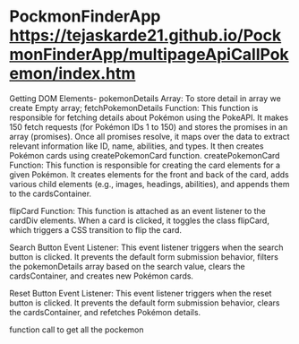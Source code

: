 # PockmonFinderApp  https://tejaskarde21.github.io/PockmonFinderApp/multipageApiCallPokemon/index.htm

Getting DOM Elements-
pokemonDetails Array:
To store detail in array we create Empty array;
fetchPokemonDetails Function:
This function is responsible for fetching details about Pokémon using the PokeAPI. It makes 150 fetch requests (for Pokémon IDs 1 to 150)
and stores the promises in an array (promises). Once all promises resolve, it maps over the data to extract relevant information like ID,
name, abilities, and types. It then creates Pokémon cards using createPokemonCard function.
createPokemonCard Function:
This function is responsible for creating the card elements for a given Pokémon.
It creates elements for the front and back of the card, adds various child elements
(e.g., images, headings, abilities), and appends them to the cardsContainer.

flipCard Function:
This function is attached as an event listener to the cardDiv elements.
When a card is clicked, it toggles the class flipCard, which triggers a CSS transition to flip the card.

Search Button Event Listener:
This event listener triggers when the search button is clicked. 
It prevents the default form submission behavior, filters the pokemonDetails array 
based on the search value, clears the cardsContainer, and creates new Pokémon cards.

Reset Button Event Listener:
This event listener triggers when the reset button is clicked. 
It prevents the default form submission behavior, clears the cardsContainer, and refetches Pokémon details.

function call to get all the pockemon
